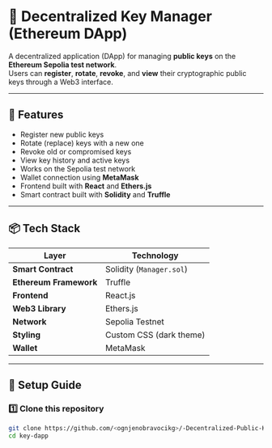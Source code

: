 # 🔐 Decentralized Key Manager (Ethereum DApp)

A decentralized application (DApp) for managing **public keys** on the **Ethereum Sepolia test network**.  
Users can **register**, **rotate**, **revoke**, and **view** their cryptographic public keys through a Web3 interface.

---

## 🚀 Features

- Register new public keys
- Rotate (replace) keys with a new one
- Revoke old or compromised keys
- View key history and active keys
- Works on the Sepolia test network
- Wallet connection using **MetaMask**
- Frontend built with **React** and **Ethers.js**
- Smart contract built with **Solidity** and **Truffle**

---

## 📦 Tech Stack

| Layer                  | Technology               |
| ---------------------- | ------------------------ |
| **Smart Contract**     | Solidity (`Manager.sol`) |
| **Ethereum Framework** | Truffle                  |
| **Frontend**           | React.js                 |
| **Web3 Library**       | Ethers.js                |
| **Network**            | Sepolia Testnet          |
| **Styling**            | Custom CSS (dark theme)  |
| **Wallet**             | MetaMask                 |

---

## 🧰 Setup Guide

### 1️⃣ Clone this repository

```bash
git clone https://github.com/<ognjenobravocikg>/-Decentralized-Public-Key-Manager
cd key-dapp
```

